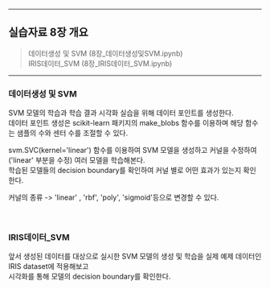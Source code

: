 ﻿---------------------------------------------------------------------------------

## 실습자료 8장 개요

> 데이터생성 및 SVM (8장_데이터생성및SVM.ipynb) <br>
> IRIS데이터_SVM (8장_IRIS데이터_SVM.ipynb) <br>

---------------------------------------------------------------------------------



### 데이터생성 및 SVM

SVM 모델의 학습과 학습 결과 시각화 실습을 위해 데이터 포인트를 생성한다. <br>
데이터 포인트 생성은 scikit-learn 패키지의 make_blobs 함수를 이용하며 해당 함수는 샘플의 수와 센터 수를 조절할 수 있다. <br>

svm.SVC(kernel='linear') 함수를 이용하여 SVM 모델을 생성하고 커널을 수정하여 ('linear' 부분을 수정) 여러 모델을 학습해본다. <br>
학습된 모델들의 decision boundary를 확인하여 커널 별로 어떤 효과가 있는지 확인한다. <br>

커널의 종류 -> 'linear' , 'rbf', 'poly', 'sigmoid'등으로 변경할 수 있다. <br><br><br>



### IRIS데이터_SVM

앞서 생성된 데이터를 대상으로 실시한 SVM 모델의 생성 및 학습을 실제 예제 데이터인 IRIS dataset에 적용해보고 <br>
시각화를 통해 모델의 decision boundary를 확인한다. <br>

